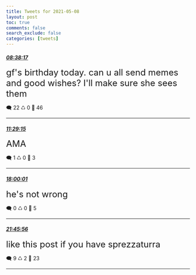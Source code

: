 ```yaml
---
title: Tweets for 2021-05-08
layout: post
toc: true
comments: false
search_exclude: false
categories: [tweets]
---
```



#### <a href = "https://twitter.com/deepfates/status/1391039758038536192">*08:38:17*</a>

<font size="5">gf's birthday today. can u all send memes and good wishes? I'll make sure she sees them</font>



🗨️ 22 ♺ 0 🤍  46   

---
    
#### <a href = "https://twitter.com/deepfates/status/1391082786056937473">*11:29:15*</a>

<font size="5">AMA</font>



🗨️ 1 ♺ 0 🤍  3   

---
    
#### <a href = "https://twitter.com/deepfates/status/1391181125863624704">*18:00:01*</a>

<font size="5">he's not wrong</font>



🗨️ 0 ♺ 0 🤍  5   

---
    
#### <a href = "https://twitter.com/deepfates/status/1391237979356733443">*21:45:56*</a>

<font size="5">like this post if you have sprezzaturra</font>



🗨️ 9 ♺ 2 🤍  23   

---
    
            
